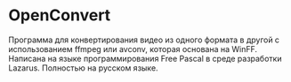 # OpenConvert
Программа для конвертирования видео из одного формата в другой с использованием ffmpeg или avconv, которая основана на WinFF. Написана на языке программирования Free Pascal в среде разработки Lazarus. Полностью на русском языке.
